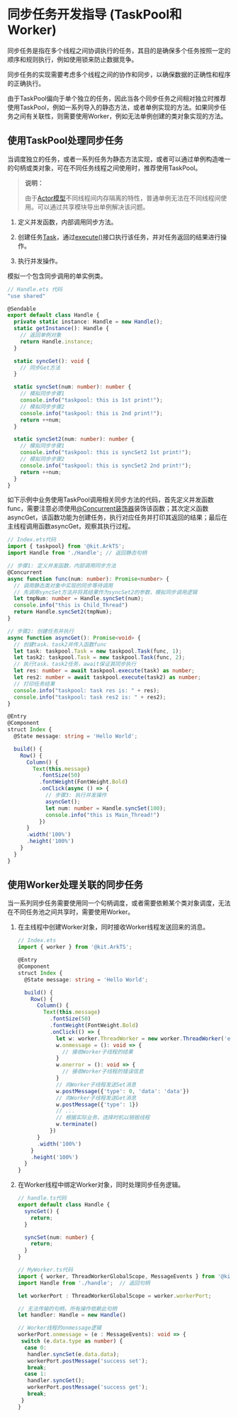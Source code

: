 # 同步任务开发指导 (TaskPool和Worker)


同步任务是指在多个线程之间协调执行的任务，其目的是确保多个任务按照一定的顺序和规则执行，例如使用锁来防止数据竞争。


同步任务的实现需要考虑多个线程之间的协作和同步，以确保数据的正确性和程序的正确执行。

由于TaskPool偏向于单个独立的任务，因此当各个同步任务之间相对独立时推荐使用TaskPool，例如一系列导入的静态方法，或者单例实现的方法。如果同步任务之间有关联性，则需要使用Worker，例如无法单例创建的类对象实现的方法。


## 使用TaskPool处理同步任务

当调度独立的任务，或者一系列任务为静态方法实现，或者可以通过单例构造唯一的句柄或类对象，可在不同任务线程之间使用时，推荐使用TaskPool。

> **说明：**
>
> 由于[Actor模型](actor-model-development-samples.md#actor并发模型对比内存共享并发模型)不同线程间内存隔离的特性，普通单例无法在不同线程间使用。可以通过共享模块导出单例解决该问题。

1. 定义并发函数，内部调用同步方法。

2. 创建任务[Task](../reference/apis-arkts/js-apis-taskpool.md#task)，通过[execute()](../reference/apis-arkts/js-apis-taskpool.md#taskpoolexecute-1)接口执行该任务，并对任务返回的结果进行操作。

3. 执行并发操作。

模拟一个包含同步调用的单实例类。


```ts
// Handle.ets 代码
"use shared"

@Sendable
export default class Handle {
  private static instance: Handle = new Handle();
  static getInstance(): Handle {
    // 返回单例对象
    return Handle.instance;
  }

  static syncGet(): void {
    // 同步Get方法
  }

  static syncSet(num: number): number {
    // 模拟同步步骤1
    console.info("taskpool: this is 1st print!");
    // 模拟同步步骤2
    console.info("taskpool: this is 2nd print!");
    return ++num;
  }

  static syncSet2(num: number): number {
    // 模拟同步步骤1
    console.info("taskpool: this is syncSet2 1st print!");
    // 模拟同步步骤2
    console.info("taskpool: this is syncSet2 2nd print!");
    return ++num;
  }
}
```


如下示例中业务使用TaskPool调用相关同步方法的代码，首先定义并发函数func，需要注意必须使用[@Concurrent装饰器](../arkts-utils/arkts-concurrent.md#concurrent装饰器声明并校验并发函数)装饰该函数；其次定义函数asyncGet，该函数功能为创建任务，执行对应任务并打印其返回的结果；最后在主线程调用函数asyncGet，观察其执行过程。


```ts
// Index.ets代码
import { taskpool} from '@kit.ArkTS';
import Handle from './Handle'; // 返回静态句柄

// 步骤1: 定义并发函数，内部调用同步方法
@Concurrent
async function func(num: number): Promise<number> {
  // 调用静态类对象中实现的同步等待调用
  // 先调用syncSet方法并将其结果作为syncSet2的参数，模拟同步调用逻辑
  let tmpNum: number = Handle.syncSet(num);
  console.info("this is Child_Thread")
  return Handle.syncSet2(tmpNum);
}

// 步骤2: 创建任务并执行
async function asyncGet(): Promise<void> {
  // 创建task、task2并传入函数func
  let task: taskpool.Task = new taskpool.Task(func, 1);
  let task2: taskpool.Task = new taskpool.Task(func, 2);
  // 执行task、task2任务，await保证其同步执行
  let res: number = await taskpool.execute(task) as number;
  let res2: number = await taskpool.execute(task2) as number;
  // 打印任务结果
  console.info("taskpool: task res is: " + res);
  console.info("taskpool: task res2 is: " + res2);
}

@Entry
@Component
struct Index {
  @State message: string = 'Hello World';

  build() {
    Row() {
      Column() {
        Text(this.message)
          .fontSize(50)
          .fontWeight(FontWeight.Bold)
          .onClick(async () => {
            // 步骤3: 执行并发操作
            asyncGet();
            let num: number = Handle.syncSet(100);
            console.info("this is Main_Thread!")
          })
      }
      .width('100%')
      .height('100%')
    }
  }
}
```


## 使用Worker处理关联的同步任务

当一系列同步任务需要使用同一个句柄调度，或者需要依赖某个类对象调度，无法在不同任务池之间共享时，需要使用Worker。

1. 在主线程中创建Worker对象，同时接收Worker线程发送回来的消息。

    ```ts
    // Index.ets
    import { worker } from '@kit.ArkTS';
    
    @Entry
    @Component
    struct Index {
      @State message: string = 'Hello World';
    
      build() {
        Row() {
          Column() {
            Text(this.message)
              .fontSize(50)
              .fontWeight(FontWeight.Bold)
              .onClick(() => {
                let w: worker.ThreadWorker = new worker.ThreadWorker('entry/ets/workers/MyWorker.ts');
                w.onmessage = (): void => {
                  // 接收Worker子线程的结果
                }
                w.onerror = (): void => {
                  // 接收Worker子线程的错误信息
                }
                // 向Worker子线程发送Set消息
                w.postMessage({'type': 0, 'data': 'data'})
                // 向Worker子线程发送Get消息
                w.postMessage({'type': 1})
                // ...
                // 根据实际业务，选择时机以销毁线程
                w.terminate()
              })
          }
          .width('100%')
        }
        .height('100%')
      }
    }
    ```


2. 在Worker线程中绑定Worker对象，同时处理同步任务逻辑。

    ```ts
    // handle.ts代码
    export default class Handle {
      syncGet() {
        return;
      }
    
      syncSet(num: number) {
        return;
      }
    }
    ```
    
    ```ts
    // MyWorker.ts代码
    import { worker, ThreadWorkerGlobalScope, MessageEvents } from '@kit.ArkTS';
    import Handle from './handle';  // 返回句柄
    
    let workerPort : ThreadWorkerGlobalScope = worker.workerPort;
    
    // 无法传输的句柄，所有操作依赖此句柄
    let handler: Handle = new Handle()
    
    // Worker线程的onmessage逻辑
    workerPort.onmessage = (e : MessageEvents): void => {
     switch (e.data.type as number) {
      case 0:
       handler.syncSet(e.data.data);
       workerPort.postMessage('success set');
       break;
      case 1:
       handler.syncGet();
       workerPort.postMessage('success get');
       break;
     }
    }
    ```
